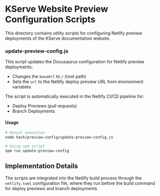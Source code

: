 # KServe Website Preview Configuration Scripts

This directory contains utility scripts for configuring Netlify preview deployments of the KServe documentation website.

### update-preview-config.js

This script updates the Docusaurus configuration for Netlify preview deployments:

- Changes the `baseUrl` to `/` (root path)
- Sets the `url` to the Netlify deploy preview URL from environment variables

The script is automatically executed in the Netlify CI/CD pipeline for:
- Deploy Previews (pull requests)
- Branch Deployments

#### Usage

```bash
# Manual execution
node hack/preview-config/update-preview-config.js

# Using npm script
npm run update-preview-config
```

## Implementation Details

The scripts are integrated into the Netlify build process through the `netlify.toml` configuration file, where they run before the build command for deploy previews and branch deployments.

